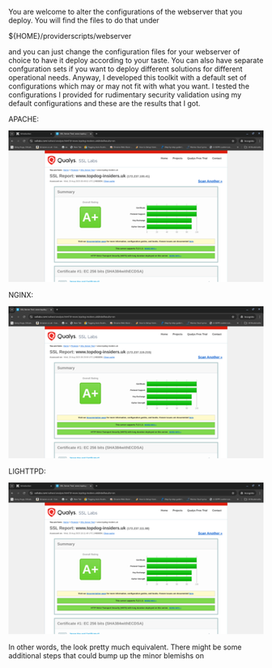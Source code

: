 You are welcome to alter the configurations of the webserver that you deploy. You will find the files to do that under

${HOME}/providerscripts/webserver  

and you can just change the configuration files for your webserver of choice to have it deploy according to your taste. 
You can also have separate confguration sets if you want to deploy different solutions for different operational needs. 
Anyway, I developed this toolkit with a default set of configurations which may or may not fit with what you want.
I tested the configurations I provided for rudimentary security validation using my default configurations and these are the results that I got.

APACHE:  

![APACHE](./images/ssl2.png)

NGINX:  

![NGINX](./images/ssl1.png)

LIGHTTPD:  

![LIGHTTPD](./images/ssl3.png)

In other words, the look pretty much equivalent. There might be some additional steps that could bump up the minor blemishs on 
